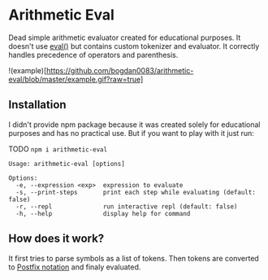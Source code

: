 # Arithmetic Eval
Dead simple arithmetic evaluator created for educational purposes. It doesn't use [eval()](https://developer.mozilla.org/ru/docs/Web/JavaScript/Reference/Global_Objects/eval) but contains custom tokenizer and evaluator. It correctly handles precedence of operators and parenthesis.

!(example)[https://github.com/bogdan0083/arithmetic-eval/blob/master/example.gif?raw=true]


## Installation

I didn't provide npm package because it was created solely for educational purposes and has no practical use. But if you want to play with it just run:

TODO
`npm i arithmetic-eval`

```
Usage: arithmetic-eval [options]

Options:
  -e, --expression <exp>  expression to evaluate
  -s, --print-steps       print each step while evaluating (default: false)
  -r, --repl              run interactive repl (default: false)
  -h, --help              display help for command

```

## How does it work?

It first tries to parse symbols as a list of tokens. Then tokens are converted to [Postfix notation](https://en.wikipedia.org/wiki/Reverse_Polish_notation) and finaly evaluated.



